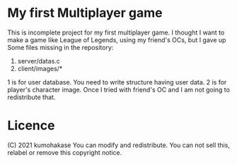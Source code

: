 My first Multiplayer game
=====

This is incomplete project for my first multiplayer game. 
I thought I want to make a game like League of Legends, 
using my friend's OCs, but I gave up 
Some files missing in the repository: 
1. server/datas.c
2. client/images/*
 
1 is for user database. You need to write structure having user data. 
2 is for player's character image. Once I tried with friend's OC and 
I am not going to redistribute that. 

Licence
====
(C) 2021 kumohakase
You can modify and redistribute.
You can not sell this, relabel or remove this copyright notice.
